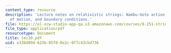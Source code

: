 ```yaml
---
content_type: resource
description: 'Lecture notes on relativistic strings: Nambu-Goto action, equations
  of motion, and boundary conditions.'
file: https://ol-ocw-studio-app-qa.s3.amazonaws.com/courses/8-251-string-theory-for-undergraduates-spring-2007/e338d09d623b05f00e2c0f7c43cbd736_lec10.pdf
file_type: application/pdf
resourcetype: Document
title: lec10.pdf
uid: e338d09d-623b-05f0-0e2c-0f7c43cbd736
---
```

